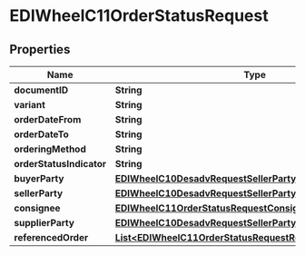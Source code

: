 

# EDIWheelC11OrderStatusRequest


## Properties

| Name | Type | Description | Notes |
|------------ | ------------- | ------------- | -------------|
|**documentID** | **String** |  |  |
|**variant** | **String** |  |  [optional] |
|**orderDateFrom** | **String** |  |  [optional] |
|**orderDateTo** | **String** |  |  [optional] |
|**orderingMethod** | **String** |  |  [optional] |
|**orderStatusIndicator** | **String** |  |  [optional] |
|**buyerParty** | [**EDIWheelC10DesadvRequestSellerParty**](EDIWheelC10DesadvRequestSellerParty.md) |  |  |
|**sellerParty** | [**EDIWheelC10DesadvRequestSellerParty**](EDIWheelC10DesadvRequestSellerParty.md) |  |  [optional] |
|**consignee** | [**EDIWheelC11OrderStatusRequestConsignee**](EDIWheelC11OrderStatusRequestConsignee.md) |  |  [optional] |
|**supplierParty** | [**EDIWheelC10DesadvRequestSellerParty**](EDIWheelC10DesadvRequestSellerParty.md) |  |  [optional] |
|**referencedOrder** | [**List&lt;EDIWheelC11OrderStatusRequestReferencedOrderInner&gt;**](EDIWheelC11OrderStatusRequestReferencedOrderInner.md) |  |  [optional] |




